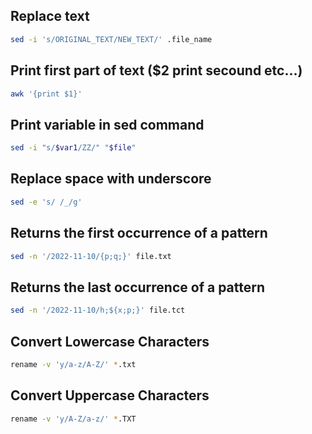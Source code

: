 ## Replace text

```bash
sed -i 's/ORIGINAL_TEXT/NEW_TEXT/' .file_name
```

## Print first part of text ($2 print secound etc...)
```bash
awk '{print $1}'
```

## Print variable in sed command
```bash
sed -i "s/$var1/ZZ/" "$file"
```

## Replace space with underscore
```bash
sed -e 's/ /_/g'
```

## Returns the first occurrence of a pattern
```bash
sed -n '/2022-11-10/{p;q;}' file.txt
```

## Returns the last occurrence of a pattern
```bash
sed -n '/2022-11-10/h;${x;p;}' file.tct
```

## Convert Lowercase Characters
```bash
rename -v 'y/a-z/A-Z/' *.txt
```

## Convert Uppercase Characters
```bash
rename -v 'y/A-Z/a-z/' *.TXT
```

